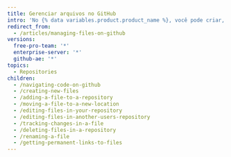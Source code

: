 ```yaml
---
title: Gerenciar arquivos no GitHub
intro: 'No {% data variables.product.product_name %}, você pode criar, editar, mover e excluir arquivos de um repositório.'
redirect_from:
  - /articles/managing-files-on-github
versions:
  free-pro-team: '*'
  enterprise-server: '*'
  github-ae: '*'
topics:
  - Repositories
children:
  - /navigating-code-on-github
  - /creating-new-files
  - /adding-a-file-to-a-repository
  - /moving-a-file-to-a-new-location
  - /editing-files-in-your-repository
  - /editing-files-in-another-users-repository
  - /tracking-changes-in-a-file
  - /deleting-files-in-a-repository
  - /renaming-a-file
  - /getting-permanent-links-to-files
---
```


